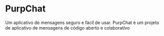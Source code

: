 # PurpChat
Um aplicativo de mensagens seguro e fácil de usar. PurpChat é um projeto de aplicativo de mensagens de código aberto e colaborativo
